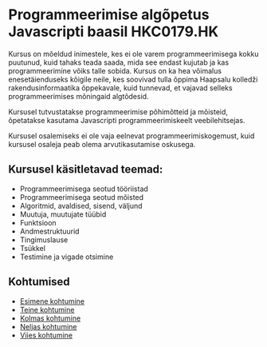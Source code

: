 # Programmeerimise algõpetus Javascripti baasil HKC0179.HK

Kursus on mõeldud inimestele, kes ei ole varem programmeerimisega kokku puutunud, kuid tahaks teada saada, mida see endast kujutab ja kas programmeerimine võiks talle sobida. Kursus on ka hea võimalus enesetäienduseks kõigile neile, kes soovivad tulla õppima Haapsalu kolledži rakendusinformaatika õppekavale, kuid tunnevad, et vajavad selleks programmeerimises mõningaid algtõdesid.

Kursusel tutvustatakse programmeerimise põhimõtteid ja mõisteid, õpetatakse kasutama Javascripti programmeerimiskeelt veebilehitsejas.

Kursusel osalemiseks ei ole vaja eelnevat programmeerimiskogemust, kuid kursusel osaleja peab olema arvutikasutamise oskusega.

## Kursusel käsitletavad teemad:
- Programmeerimisega seotud tööriistad
- Programmeerimisega seotud mõisted
- Algoritmid, avaldised, sisend, väljund
- Muutuja, muutujate tüübid
- Funktsioon
- Andmestruktuurid
- Tingimuslause
- Tsükkel
- Testimine ja vigade otsimine

## Kohtumised
- [Esimene kohtumine](./lessons/loeng_01/README.md)
- [Teine kohtumine](./lessons/loeng_02/README.md)
- [Kolmas kohtumine](./lessons/loeng_03/README.md)
- [Neljas kohtumine](./lessons/loeng_04/README.md)
- [Viies kohtumine](./lessons/loeng_05/README.md)

